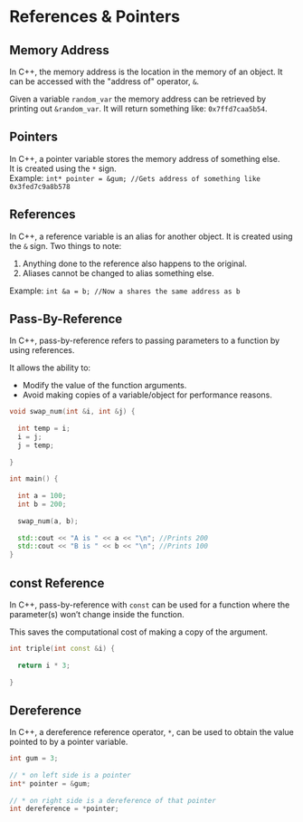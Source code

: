 # References & Pointers
## Memory Address
In C++, the memory address is the location in the memory of an object. It can be accessed with the "address of" operator, `&`.

Given a variable `random_var` the memory address can be retrieved by printing out `&random_var`. It will return something like: `0x7ffd7caa5b54`.

## Pointers
In C++, a pointer variable stores the memory address of something else.  
It is created using the `*` sign.  
Example: `int* pointer = &gum; //Gets address of something like 0x3fed7c9a8b578`

## References 
In C++, a reference variable is an alias for another object. It is created using the `&` sign. Two things to note:

1. Anything done to the reference also happens to the original.
2. Aliases cannot be changed to alias something else.

Example: `int &a = b; //Now a shares the same address as b`

## Pass-By-Reference
In C++, pass-by-reference refers to passing parameters to a function by using references.  

It allows the ability to:  

- Modify the value of the function arguments.
- Avoid making copies of a variable/object for performance reasons.

```c++
void swap_num(int &i, int &j) {
 
  int temp = i;
  i = j;
  j = temp;
 
}
 
int main() {
 
  int a = 100;
  int b = 200;
 
  swap_num(a, b);
 
  std::cout << "A is " << a << "\n"; //Prints 200
  std::cout << "B is " << b << "\n"; //Prints 100
}
```

## const Reference
In C++, pass-by-reference with `const` can be used for a function where the parameter(s) won’t change inside the function.

This saves the computational cost of making a copy of the argument.
```c++
int triple(int const &i) {
 
  return i * 3;
 
}
```

## Dereference
In C++, a dereference reference operator, `*`, can be used to obtain the value pointed to by a pointer variable.
```c++
int gum = 3;
 
// * on left side is a pointer
int* pointer = &gum;
 
// * on right side is a dereference of that pointer
int dereference = *pointer;
```